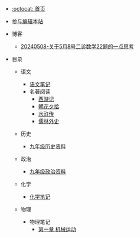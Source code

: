 * [:octocat: 首页](/README)
* [参与编辑本站](/md/edit.md)
* 博客
  * [20240508-关于5月8号二诊数学22题的一点思考](/md/blogs/20240508-22)
* 目录

  * 语文

    * [语文笔记](/md/Chinese/语文笔记.md)
    * 名著阅读
      * [西游记](/md/Chinese/西游记.md)
      * [朝花夕拾](/md/Chinese/ZhaoHuaXiShi.md)
      * [水浒传](/md/Chinese/水浒传.md)
      * [儒林外史](/md/Chinese/儒林外史.md)
  
  * 历史
    * [九年级历史资料](/md/history/九年级历史资料.md)
  
  * 政治
    * [九年级政治资料](/md/politics/九年级政治资料.md)
  
  * 化学
    * [化学笔记](/md/chemistry/化学笔记.md)
  * 物理
    * 物理笔记
      * [第一章 机械运动](/md/physics/第一章-机械运动.md)